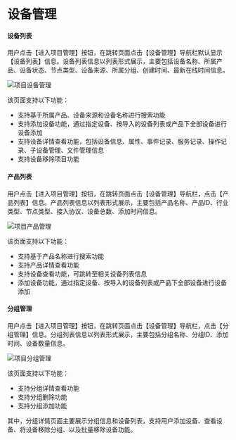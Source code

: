 # 设备管理

#### 设备列表

用户点击【进入项目管理】按钮，在跳转页面点击【设备管理】导航栏默认显示【设备列表】信息。设备列表信息以列表形式展示，主要包括设备名称、所属产品、设备状态、节点类型、设备来源、所属分组、创建时间、最新在线时间信息。

![项目设备管理](/images\qinghua\device-management\pm-device-list.png)

该页面支持以下功能：

- 支持基于所属产品、设备来源和设备名称进行搜索功能
- 支持添加设备功能，通过指定设备、按导入的设备列表或产品下全部设备进行设备添加
- 支持设备详情查看功能，包括设备信息、属性、事件记录、服务记录、操作记录、子设备管理、文件管理信息
- 支持设备移除项目功能

#### 产品列表

用户点击【进入项目管理】按钮，在跳转页面点击【设备管理】导航栏，点击【产品列表】信息。产品列表信息以列表形式展示，主要包括产品名称、产品ID、行业类型、节点类型、接入协议、设备总数、添加时间信息。

![项目产品管理](/images\qinghua\device-management\pm-product-list.png)

该页面支持以下功能：

- 支持基于产品名称进行搜索功能
- 支持产品详情查看功能
- 支持设备查看功能，可跳转至相关设备列表信息
- 添加设备功能，通过指定设备、按导入的设备列表或产品下全部设备进行设备添加

#### 分组管理

用户点击【进入项目管理】按钮，在跳转页面点击【设备管理】导航栏，点击【分组管理】信息。分组列表信息以列表形式展示，主要包括分组名称、分组ID、添加时间、设备数量信息。

![项目分组管理](/images\qinghua\device-management\pm-group-management.png)

该页面支持以下功能：

- 支持分组详情查看功能
- 支持分组删除功能
- 支持分组添加功能

其中，分组详情页面主要展示分组信息和设备列表，支持用户添加设备、查看设备、将设备移除分组、以及批量移除设备功能。
